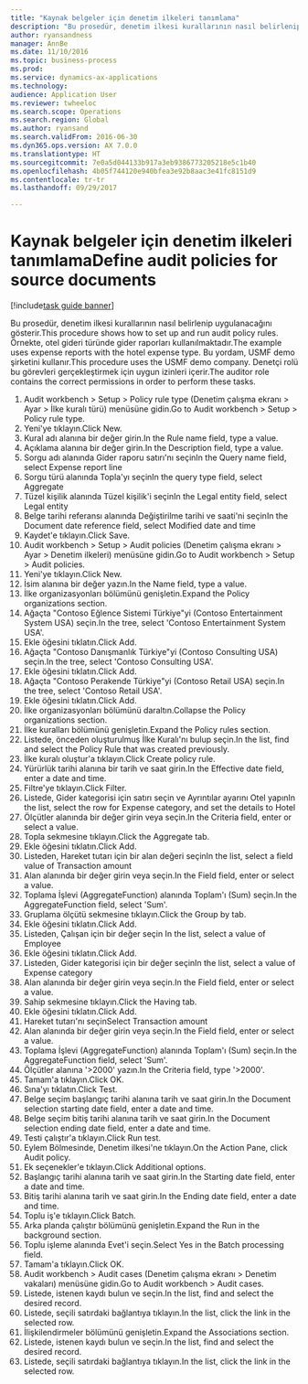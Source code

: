 ```yaml
--- 
title: "Kaynak belgeler için denetim ilkeleri tanımlama"
description: "Bu prosedür, denetim ilkesi kurallarının nasıl belirlenip uygulanacağını gösterir."
author: ryansandness
manager: AnnBe
ms.date: 11/10/2016
ms.topic: business-process
ms.prod: 
ms.service: dynamics-ax-applications
ms.technology: 
audience: Application User
ms.reviewer: twheeloc
ms.search.scope: Operations
ms.search.region: Global
ms.author: ryansand
ms.search.validFrom: 2016-06-30
ms.dyn365.ops.version: AX 7.0.0
ms.translationtype: HT
ms.sourcegitcommit: 7e0a5d044133b917a3eb9386773205218e5c1b40
ms.openlocfilehash: 4b05f744120e940bfea3e92b8aac3e41fc8151d9
ms.contentlocale: tr-tr
ms.lasthandoff: 09/29/2017

---
```

# <a name="define-audit-policies-for-source-documents"></a><span data-ttu-id="dd2fa-103">Kaynak belgeler için denetim ilkeleri tanımlama</span><span class="sxs-lookup"><span data-stu-id="dd2fa-103">Define audit policies for source documents</span></span>

[!include[task guide banner](../../includes/task-guide-banner.md)]

<span data-ttu-id="dd2fa-104">Bu prosedür, denetim ilkesi kurallarının nasıl belirlenip uygulanacağını gösterir.</span><span class="sxs-lookup"><span data-stu-id="dd2fa-104">This procedure shows how to set up and run audit policy rules.</span></span> <span data-ttu-id="dd2fa-105">Örnekte, otel gideri türünde gider raporları kullanılmaktadır.</span><span class="sxs-lookup"><span data-stu-id="dd2fa-105">The example uses expense reports with the hotel expense type.</span></span> <span data-ttu-id="dd2fa-106">Bu yordam, USMF demo şirketini kullanır.</span><span class="sxs-lookup"><span data-stu-id="dd2fa-106">This procedure uses the USMF demo company.</span></span> <span data-ttu-id="dd2fa-107">Denetçi rolü bu görevleri gerçekleştirmek için uygun izinleri içerir.</span><span class="sxs-lookup"><span data-stu-id="dd2fa-107">The auditor role contains the correct permissions in order to perform these tasks.</span></span>

1. <span data-ttu-id="dd2fa-108">Audit workbench > Setup > Policy rule type (Denetim çalışma ekranı > Ayar > İlke kuralı türü) menüsüne gidin.</span><span class="sxs-lookup"><span data-stu-id="dd2fa-108">Go to Audit workbench > Setup > Policy rule type.</span></span>
2. <span data-ttu-id="dd2fa-109">Yeni'ye tıklayın.</span><span class="sxs-lookup"><span data-stu-id="dd2fa-109">Click New.</span></span>
3. <span data-ttu-id="dd2fa-110">Kural adı alanına bir değer girin.</span><span class="sxs-lookup"><span data-stu-id="dd2fa-110">In the Rule name field, type a value.</span></span>
4. <span data-ttu-id="dd2fa-111">Açıklama alanına bir değer girin.</span><span class="sxs-lookup"><span data-stu-id="dd2fa-111">In the Description field, type a value.</span></span>
5. <span data-ttu-id="dd2fa-112">Sorgu adı alanında Gider raporu satırı'nı seçin</span><span class="sxs-lookup"><span data-stu-id="dd2fa-112">In the Query name field, select Expense report line</span></span>
6. <span data-ttu-id="dd2fa-113">Sorgu türü alanında Topla'yı seçin</span><span class="sxs-lookup"><span data-stu-id="dd2fa-113">In the query type field, select Aggregate</span></span>
7. <span data-ttu-id="dd2fa-114">Tüzel kişilik alanında Tüzel kişilik'i seçin</span><span class="sxs-lookup"><span data-stu-id="dd2fa-114">In the Legal entity field, select Legal entity</span></span>
8. <span data-ttu-id="dd2fa-115">Belge tarihi referansı alanında Değiştirilme tarihi ve saati'ni seçin</span><span class="sxs-lookup"><span data-stu-id="dd2fa-115">In the Document date reference field, select Modified date and time</span></span>
9. <span data-ttu-id="dd2fa-116">Kaydet'e tıklayın.</span><span class="sxs-lookup"><span data-stu-id="dd2fa-116">Click Save.</span></span>
10. <span data-ttu-id="dd2fa-117">Audit workbench > Setup > Audit policies (Denetim çalışma ekranı > Ayar > Denetim ilkeleri) menüsüne gidin.</span><span class="sxs-lookup"><span data-stu-id="dd2fa-117">Go to Audit workbench > Setup > Audit policies.</span></span>
11. <span data-ttu-id="dd2fa-118">Yeni'ye tıklayın.</span><span class="sxs-lookup"><span data-stu-id="dd2fa-118">Click New.</span></span>
12. <span data-ttu-id="dd2fa-119">İsim alanına bir değer yazın.</span><span class="sxs-lookup"><span data-stu-id="dd2fa-119">In the Name field, type a value.</span></span>
13. <span data-ttu-id="dd2fa-120">İlke organizasyonları bölümünü genişletin.</span><span class="sxs-lookup"><span data-stu-id="dd2fa-120">Expand the Policy organizations section.</span></span>
14. <span data-ttu-id="dd2fa-121">Ağaçta "Contoso Eğlence Sistemi Türkiye"yi (Contoso Entertainment System USA) seçin.</span><span class="sxs-lookup"><span data-stu-id="dd2fa-121">In the tree, select 'Contoso Entertainment System USA'.</span></span>
15. <span data-ttu-id="dd2fa-122">Ekle öğesini tıklatın.</span><span class="sxs-lookup"><span data-stu-id="dd2fa-122">Click Add.</span></span>
16. <span data-ttu-id="dd2fa-123">Ağaçta "Contoso Danışmanlık Türkiye"yi (Contoso Consulting USA) seçin.</span><span class="sxs-lookup"><span data-stu-id="dd2fa-123">In the tree, select 'Contoso Consulting USA'.</span></span>
17. <span data-ttu-id="dd2fa-124">Ekle öğesini tıklatın.</span><span class="sxs-lookup"><span data-stu-id="dd2fa-124">Click Add.</span></span>
18. <span data-ttu-id="dd2fa-125">Ağaçta "Contoso Perakende Türkiye"yi (Contoso Retail USA) seçin.</span><span class="sxs-lookup"><span data-stu-id="dd2fa-125">In the tree, select 'Contoso Retail USA'.</span></span>
19. <span data-ttu-id="dd2fa-126">Ekle öğesini tıklatın.</span><span class="sxs-lookup"><span data-stu-id="dd2fa-126">Click Add.</span></span>
20. <span data-ttu-id="dd2fa-127">İlke organizasyonları bölümünü daraltın.</span><span class="sxs-lookup"><span data-stu-id="dd2fa-127">Collapse the Policy organizations section.</span></span>
21. <span data-ttu-id="dd2fa-128">İlke kuralları bölümünü genişletin.</span><span class="sxs-lookup"><span data-stu-id="dd2fa-128">Expand the Policy rules section.</span></span>
22. <span data-ttu-id="dd2fa-129">Listede, önceden oluşturulmuş İlke Kuralı'nı bulup seçin.</span><span class="sxs-lookup"><span data-stu-id="dd2fa-129">In the list, find and select the Policy Rule that was created previously.</span></span>
23. <span data-ttu-id="dd2fa-130">İlke kuralı oluştur'a tıklayın.</span><span class="sxs-lookup"><span data-stu-id="dd2fa-130">Click Create policy rule.</span></span>
24. <span data-ttu-id="dd2fa-131">Yürürlük tarihi alanına bir tarih ve saat girin.</span><span class="sxs-lookup"><span data-stu-id="dd2fa-131">In the Effective date field, enter a date and time.</span></span>
25. <span data-ttu-id="dd2fa-132">Filtre'ye tıklayın.</span><span class="sxs-lookup"><span data-stu-id="dd2fa-132">Click Filter.</span></span>
26. <span data-ttu-id="dd2fa-133">Listede, Gider kategorisi için satırı seçin ve Ayrıntılar ayarını Otel yapın</span><span class="sxs-lookup"><span data-stu-id="dd2fa-133">In the list, select the row for Expense category, and set the details to Hotel</span></span>
27. <span data-ttu-id="dd2fa-134">Ölçütler alanında bir değer girin veya seçin.</span><span class="sxs-lookup"><span data-stu-id="dd2fa-134">In the Criteria field, enter or select a value.</span></span>
28. <span data-ttu-id="dd2fa-135">Topla sekmesine tıklayın.</span><span class="sxs-lookup"><span data-stu-id="dd2fa-135">Click the Aggregate tab.</span></span>
29. <span data-ttu-id="dd2fa-136">Ekle öğesini tıklatın.</span><span class="sxs-lookup"><span data-stu-id="dd2fa-136">Click Add.</span></span>
30. <span data-ttu-id="dd2fa-137">Listeden, Hareket tutarı için bir alan değeri seçin</span><span class="sxs-lookup"><span data-stu-id="dd2fa-137">In the list, select a field value of Transaction amount</span></span>
31. <span data-ttu-id="dd2fa-138">Alan alanında bir değer girin veya seçin.</span><span class="sxs-lookup"><span data-stu-id="dd2fa-138">In the Field field, enter or select a value.</span></span>
32. <span data-ttu-id="dd2fa-139">Toplama İşlevi (AggregateFunction) alanında Toplam'ı (Sum) seçin.</span><span class="sxs-lookup"><span data-stu-id="dd2fa-139">In the AggregateFunction field, select 'Sum'.</span></span>
33. <span data-ttu-id="dd2fa-140">Gruplama ölçütü sekmesine tıklayın.</span><span class="sxs-lookup"><span data-stu-id="dd2fa-140">Click the Group by tab.</span></span>
34. <span data-ttu-id="dd2fa-141">Ekle öğesini tıklatın.</span><span class="sxs-lookup"><span data-stu-id="dd2fa-141">Click Add.</span></span>
35. <span data-ttu-id="dd2fa-142">Listeden, Çalışan için bir değer seçin </span><span class="sxs-lookup"><span data-stu-id="dd2fa-142">In the list, select a value of Employee</span></span> 
36. <span data-ttu-id="dd2fa-143">Ekle öğesini tıklatın.</span><span class="sxs-lookup"><span data-stu-id="dd2fa-143">Click Add.</span></span>
37. <span data-ttu-id="dd2fa-144">Listeden, Gider kategorisi için bir değer seçin</span><span class="sxs-lookup"><span data-stu-id="dd2fa-144">In the list, select a value of Expense category</span></span>
38. <span data-ttu-id="dd2fa-145">Alan alanında bir değer girin veya seçin.</span><span class="sxs-lookup"><span data-stu-id="dd2fa-145">In the Field field, enter or select a value.</span></span>
39. <span data-ttu-id="dd2fa-146">Sahip sekmesine tıklayın.</span><span class="sxs-lookup"><span data-stu-id="dd2fa-146">Click the Having tab.</span></span>
40. <span data-ttu-id="dd2fa-147">Ekle öğesini tıklatın.</span><span class="sxs-lookup"><span data-stu-id="dd2fa-147">Click Add.</span></span>
41. <span data-ttu-id="dd2fa-148">Hareket tutarı'nı seçin</span><span class="sxs-lookup"><span data-stu-id="dd2fa-148">Select Transaction amount</span></span>
42. <span data-ttu-id="dd2fa-149">Alan alanında bir değer girin veya seçin.</span><span class="sxs-lookup"><span data-stu-id="dd2fa-149">In the Field field, enter or select a value.</span></span>
43. <span data-ttu-id="dd2fa-150">Toplama İşlevi (AggregateFunction) alanında Toplam'ı (Sum) seçin.</span><span class="sxs-lookup"><span data-stu-id="dd2fa-150">In the AggregateFunction field, select 'Sum'.</span></span>
44. <span data-ttu-id="dd2fa-151">Ölçütler alanına '>2000' yazın.</span><span class="sxs-lookup"><span data-stu-id="dd2fa-151">In the Criteria field, type '>2000'.</span></span>
45. <span data-ttu-id="dd2fa-152">Tamam'a tıklayın.</span><span class="sxs-lookup"><span data-stu-id="dd2fa-152">Click OK.</span></span>
46. <span data-ttu-id="dd2fa-153">Sına'yı tıklatın.</span><span class="sxs-lookup"><span data-stu-id="dd2fa-153">Click Test.</span></span>
47. <span data-ttu-id="dd2fa-154">Belge seçim başlangıç tarihi alanına tarih ve saat girin.</span><span class="sxs-lookup"><span data-stu-id="dd2fa-154">In the Document selection starting date field, enter a date and time.</span></span>
48. <span data-ttu-id="dd2fa-155">Belge seçim bitiş tarihi alanına tarih ve saat girin.</span><span class="sxs-lookup"><span data-stu-id="dd2fa-155">In the Document selection ending date field, enter a date and time.</span></span>
49. <span data-ttu-id="dd2fa-156">Testi çalıştır'a tıklayın.</span><span class="sxs-lookup"><span data-stu-id="dd2fa-156">Click Run test.</span></span>
50. <span data-ttu-id="dd2fa-157">Eylem Bölmesinde, Denetim ilkesi'ne tıklayın.</span><span class="sxs-lookup"><span data-stu-id="dd2fa-157">On the Action Pane, click Audit policy.</span></span>
51. <span data-ttu-id="dd2fa-158">Ek seçenekler'e tıklayın.</span><span class="sxs-lookup"><span data-stu-id="dd2fa-158">Click Additional options.</span></span>
52. <span data-ttu-id="dd2fa-159">Başlangıç tarihi alanına tarih ve saat girin.</span><span class="sxs-lookup"><span data-stu-id="dd2fa-159">In the Starting date field, enter a date and time.</span></span>
53. <span data-ttu-id="dd2fa-160">Bitiş tarihi alanına tarih ve saat girin.</span><span class="sxs-lookup"><span data-stu-id="dd2fa-160">In the Ending date field, enter a date and time.</span></span>
54. <span data-ttu-id="dd2fa-161">Toplu iş'e tıklayın.</span><span class="sxs-lookup"><span data-stu-id="dd2fa-161">Click Batch.</span></span>
55. <span data-ttu-id="dd2fa-162">Arka planda çalıştır bölümünü genişletin.</span><span class="sxs-lookup"><span data-stu-id="dd2fa-162">Expand the Run in the background section.</span></span>
56. <span data-ttu-id="dd2fa-163">Toplu işleme alanında Evet'i seçin.</span><span class="sxs-lookup"><span data-stu-id="dd2fa-163">Select Yes in the Batch processing field.</span></span>
57. <span data-ttu-id="dd2fa-164">Tamam'a tıklayın.</span><span class="sxs-lookup"><span data-stu-id="dd2fa-164">Click OK.</span></span>
58. <span data-ttu-id="dd2fa-165">Audit workbench > Audit cases (Denetim çalışma ekranı > Denetim vakaları) menüsüne gidin.</span><span class="sxs-lookup"><span data-stu-id="dd2fa-165">Go to Audit workbench > Audit cases.</span></span>
59. <span data-ttu-id="dd2fa-166">Listede, istenen kaydı bulun ve seçin.</span><span class="sxs-lookup"><span data-stu-id="dd2fa-166">In the list, find and select the desired record.</span></span>
60. <span data-ttu-id="dd2fa-167">Listede, seçili satırdaki bağlantıya tıklayın.</span><span class="sxs-lookup"><span data-stu-id="dd2fa-167">In the list, click the link in the selected row.</span></span>
61. <span data-ttu-id="dd2fa-168">İlişkilendirmeler bölümünü genişletin.</span><span class="sxs-lookup"><span data-stu-id="dd2fa-168">Expand the Associations section.</span></span>
62. <span data-ttu-id="dd2fa-169">Listede, istenen kaydı bulun ve seçin.</span><span class="sxs-lookup"><span data-stu-id="dd2fa-169">In the list, find and select the desired record.</span></span>
63. <span data-ttu-id="dd2fa-170">Listede, seçili satırdaki bağlantıya tıklayın.</span><span class="sxs-lookup"><span data-stu-id="dd2fa-170">In the list, click the link in the selected row.</span></span>


